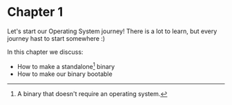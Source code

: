 # Chapter 1

Let's start our Operating System journey! There is a lot to learn, but every journey hast to start somewhere :) 

In this chapter we discuss: 
- How to make a standalone[^1] binary 
- How to make our binary bootable

[^1]: A binary that doesn't require an operating system.